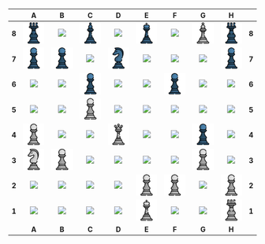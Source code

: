 
|   | A | B | C | D | E | F | G | H |   |
|---|:-:|:-:|:-:|:-:|:-:|:-:|:-:|:-:|:-:|
| **8** | <img src="https://raw.githubusercontent.com/milaabl/readme-chess/master/img/black/rook.png" width=50px> | <img src="https://raw.githubusercontent.com/milaabl/readme-chess/master/img/blank.png" width=50px> | <img src="https://raw.githubusercontent.com/milaabl/readme-chess/master/img/black/bishop.png" width=50px> | <img src="https://raw.githubusercontent.com/milaabl/readme-chess/master/img/blank.png" width=50px> | <img src="https://raw.githubusercontent.com/milaabl/readme-chess/master/img/black/king.png" width=50px> | <img src="https://raw.githubusercontent.com/milaabl/readme-chess/master/img/blank.png" width=50px> | <img src="https://raw.githubusercontent.com/milaabl/readme-chess/master/img/white/bishop.png" width=50px> | <img src="https://raw.githubusercontent.com/milaabl/readme-chess/master/img/black/rook.png" width=50px> | **8** |
| **7** | <img src="https://raw.githubusercontent.com/milaabl/readme-chess/master/img/black/pawn.png" width=50px> | <img src="https://raw.githubusercontent.com/milaabl/readme-chess/master/img/black/pawn.png" width=50px> | <img src="https://raw.githubusercontent.com/milaabl/readme-chess/master/img/blank.png" width=50px> | <img src="https://raw.githubusercontent.com/milaabl/readme-chess/master/img/black/knight.png" width=50px> | <img src="https://raw.githubusercontent.com/milaabl/readme-chess/master/img/blank.png" width=50px> | <img src="https://raw.githubusercontent.com/milaabl/readme-chess/master/img/blank.png" width=50px> | <img src="https://raw.githubusercontent.com/milaabl/readme-chess/master/img/blank.png" width=50px> | <img src="https://raw.githubusercontent.com/milaabl/readme-chess/master/img/black/pawn.png" width=50px> | **7** |
| **6** | <img src="https://raw.githubusercontent.com/milaabl/readme-chess/master/img/blank.png" width=50px> | <img src="https://raw.githubusercontent.com/milaabl/readme-chess/master/img/blank.png" width=50px> | <img src="https://raw.githubusercontent.com/milaabl/readme-chess/master/img/black/pawn.png" width=50px> | <img src="https://raw.githubusercontent.com/milaabl/readme-chess/master/img/blank.png" width=50px> | <img src="https://raw.githubusercontent.com/milaabl/readme-chess/master/img/blank.png" width=50px> | <img src="https://raw.githubusercontent.com/milaabl/readme-chess/master/img/black/pawn.png" width=50px> | <img src="https://raw.githubusercontent.com/milaabl/readme-chess/master/img/blank.png" width=50px> | <img src="https://raw.githubusercontent.com/milaabl/readme-chess/master/img/blank.png" width=50px> | **6** |
| **5** | <img src="https://raw.githubusercontent.com/milaabl/readme-chess/master/img/blank.png" width=50px> | <img src="https://raw.githubusercontent.com/milaabl/readme-chess/master/img/blank.png" width=50px> | <img src="https://raw.githubusercontent.com/milaabl/readme-chess/master/img/white/pawn.png" width=50px> | <img src="https://raw.githubusercontent.com/milaabl/readme-chess/master/img/blank.png" width=50px> | <img src="https://raw.githubusercontent.com/milaabl/readme-chess/master/img/blank.png" width=50px> | <img src="https://raw.githubusercontent.com/milaabl/readme-chess/master/img/blank.png" width=50px> | <img src="https://raw.githubusercontent.com/milaabl/readme-chess/master/img/blank.png" width=50px> | <img src="https://raw.githubusercontent.com/milaabl/readme-chess/master/img/blank.png" width=50px> | **5** |
| **4** | <img src="https://raw.githubusercontent.com/milaabl/readme-chess/master/img/white/pawn.png" width=50px> | <img src="https://raw.githubusercontent.com/milaabl/readme-chess/master/img/blank.png" width=50px> | <img src="https://raw.githubusercontent.com/milaabl/readme-chess/master/img/blank.png" width=50px> | <img src="https://raw.githubusercontent.com/milaabl/readme-chess/master/img/white/queen.png" width=50px> | <img src="https://raw.githubusercontent.com/milaabl/readme-chess/master/img/blank.png" width=50px> | <img src="https://raw.githubusercontent.com/milaabl/readme-chess/master/img/blank.png" width=50px> | <img src="https://raw.githubusercontent.com/milaabl/readme-chess/master/img/black/pawn.png" width=50px> | <img src="https://raw.githubusercontent.com/milaabl/readme-chess/master/img/blank.png" width=50px> | **4** |
| **3** | <img src="https://raw.githubusercontent.com/milaabl/readme-chess/master/img/white/knight.png" width=50px> | <img src="https://raw.githubusercontent.com/milaabl/readme-chess/master/img/white/pawn.png" width=50px> | <img src="https://raw.githubusercontent.com/milaabl/readme-chess/master/img/blank.png" width=50px> | <img src="https://raw.githubusercontent.com/milaabl/readme-chess/master/img/blank.png" width=50px> | <img src="https://raw.githubusercontent.com/milaabl/readme-chess/master/img/blank.png" width=50px> | <img src="https://raw.githubusercontent.com/milaabl/readme-chess/master/img/blank.png" width=50px> | <img src="https://raw.githubusercontent.com/milaabl/readme-chess/master/img/white/pawn.png" width=50px> | <img src="https://raw.githubusercontent.com/milaabl/readme-chess/master/img/blank.png" width=50px> | **3** |
| **2** | <img src="https://raw.githubusercontent.com/milaabl/readme-chess/master/img/blank.png" width=50px> | <img src="https://raw.githubusercontent.com/milaabl/readme-chess/master/img/blank.png" width=50px> | <img src="https://raw.githubusercontent.com/milaabl/readme-chess/master/img/blank.png" width=50px> | <img src="https://raw.githubusercontent.com/milaabl/readme-chess/master/img/blank.png" width=50px> | <img src="https://raw.githubusercontent.com/milaabl/readme-chess/master/img/white/pawn.png" width=50px> | <img src="https://raw.githubusercontent.com/milaabl/readme-chess/master/img/white/pawn.png" width=50px> | <img src="https://raw.githubusercontent.com/milaabl/readme-chess/master/img/blank.png" width=50px> | <img src="https://raw.githubusercontent.com/milaabl/readme-chess/master/img/white/pawn.png" width=50px> | **2** |
| **1** | <img src="https://raw.githubusercontent.com/milaabl/readme-chess/master/img/blank.png" width=50px> | <img src="https://raw.githubusercontent.com/milaabl/readme-chess/master/img/blank.png" width=50px> | <img src="https://raw.githubusercontent.com/milaabl/readme-chess/master/img/blank.png" width=50px> | <img src="https://raw.githubusercontent.com/milaabl/readme-chess/master/img/blank.png" width=50px> | <img src="https://raw.githubusercontent.com/milaabl/readme-chess/master/img/white/king.png" width=50px> | <img src="https://raw.githubusercontent.com/milaabl/readme-chess/master/img/blank.png" width=50px> | <img src="https://raw.githubusercontent.com/milaabl/readme-chess/master/img/blank.png" width=50px> | <img src="https://raw.githubusercontent.com/milaabl/readme-chess/master/img/white/rook.png" width=50px> | **1** |
|   | **A** | **B** | **C** | **D** | **E** | **F** | **G** | **H** |   |
